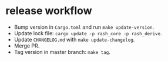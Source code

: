 # release workflow

- Bump version in `Cargo.toml` and run `make update-version`.
- Update lock file: `cargo update -p rash_core -p rash_derive`.
- Update `CHANGELOG.md` with `make update-changelog`.
- Merge PR.
- Tag version in master branch: `make tag`.
